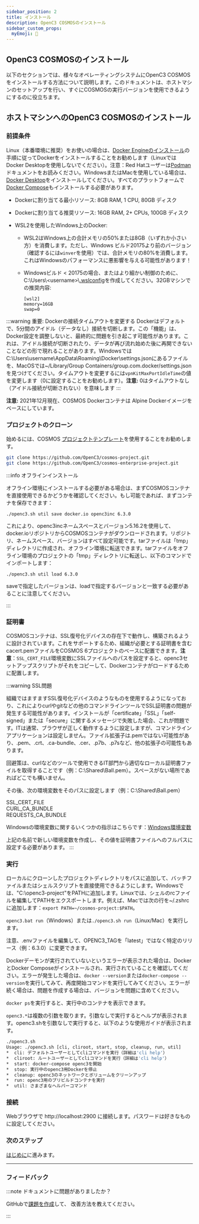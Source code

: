 ```yaml
---
sidebar_position: 2
title: インストール
description: OpenC3 COSMOSのインストール
sidebar_custom_props:
  myEmoji: 💾
---
```


## OpenC3 COSMOSのインストール

以下のセクションでは、様々なオペレーティングシステムにOpenC3 COSMOSをインストールする方法について説明します。このドキュメントは、ホストマシンのセットアップを行い、すぐにCOSMOSの実行バージョンを使用できるようにするのに役立ちます。

## ホストマシンへのOpenC3 COSMOSのインストール

### 前提条件

Linux（本番環境に推奨）をお使いの場合は、[Docker Engineのインストール](https://docs.docker.com/engine/install/)の手順に従ってDockerをインストールすることをお勧めします（LinuxではDocker Desktopを使用しないでください）。注意：Red Hatユーザーは[Podman](podman)ドキュメントをお読みください。WindowsまたはMacを使用している場合は、[Docker Desktop](https://docs.docker.com/get-docker/)をインストールしてください。すべてのプラットフォームで[Docker Compose](https://docs.docker.com/compose/install/)もインストールする必要があります。

- Dockerに割り当てる最小リソース: 8GB RAM, 1 CPU, 80GB ディスク
- Dockerに割り当てる推奨リソース: 16GB RAM, 2+ CPUs, 100GB ディスク
- WSL2を使用したWindows上のDocker:

  - WSL2はWindows上の合計メモリの50%または8GB（いずれか小さい方）を消費します。ただし、Windows ビルド20175より前のバージョン（確認するには`winver`を使用）では、合計メモリの80%を消費します。これはWindowsのパフォーマンスに悪影響を与える可能性があります！
  - Windowsビルド < 20175の場合、またはより細かい制御のために、C:\\Users\\\<username\>\\[.wslconfig](https://docs.microsoft.com/en-us/windows/wsl/wsl-config)を作成してください。32GBマシンでの推奨内容:

        [wsl2]
        memory=16GB
        swap=0

:::warning 重要: Dockerの接続タイムアウトを変更する
Dockerはデフォルトで、5分間のアイドル（データなし）接続を切断します。この「機能」は、Docker設定を調整しないと、最終的に問題を引き起こす可能性があります。これは、アイドル接続が切断されたり、データが再び流れ始めた後に再開できないことなどの形で現れることがあります。WindowsではC:\\Users\\username\\AppData\\Roaming\\Docker\\settings.jsonにあるファイルを、MacOSでは~/Library/Group Containers/group.com.docker/settings.jsonを見つけてください。タイムアウトを変更するには`vpnKitMaxPortIdleTime`の値を変更します（0に設定することをお勧めします）。**注意:** 0はタイムアウトなし（アイドル接続が切断されない）を意味します
:::

**注意:** 2021年12月現在、COSMOS Dockerコンテナは Alpine Dockerイメージをベースにしています。

### プロジェクトのクローン

始めるには、COSMOS [プロジェクトテンプレート](key-concepts#プロジェクト)を使用することをお勧めします。

```bash
git clone https://github.com/OpenC3/cosmos-project.git
git clone https://github.com/OpenC3/cosmos-enterprise-project.git
```

:::info オフラインインストール

  <p style={{"margin-bottom": 20 + 'px'}}>オフライン環境にインストールする必要がある場合は、まずCOSMOSコンテナを直接使用できるかどうかを確認してください。もし可能であれば、まずコンテナを保存できます：</p>

  <p style={{"margin-bottom": 20 + 'px'}}><code>./openc3.sh util save docker.io openc3inc 6.3.0</code></p>

  <p style={{"margin-bottom": 20 + 'px'}}>これにより、openc3incネームスペースとバージョン5.16.2を使用して、docker.ioリポジトリからCOSMOSコンテナがダウンロードされます。リポジトリ、ネームスペース、バージョンはすべて設定可能です。tarファイルは「tmp」ディレクトリに作成され、オフライン環境に転送できます。tarファイルをオフライン環境のプロジェクトの「tmp」ディレクトリに転送し、以下のコマンドでインポートします：</p>

  <p style={{"margin-bottom": 20 + 'px'}}><code>./openc3.sh util load 6.3.0</code></p>

  <p style={{"margin-bottom": 20 + 'px'}}>saveで指定したバージョンは、loadで指定するバージョンと一致する必要があることに注意してください。</p>
:::

### 証明書

COSMOSコンテナは、SSL復号化デバイスの存在下で動作し、構築されるように設計されています。これをサポートするため、組織が必要とする証明書を含むcacert.pemファイルをCOSMOS 6プロジェクトのベースに配置できます。**注意**：`SSL_CERT_FILE`環境変数にSSLファイルへのパスを設定すると、openc3セットアップスクリプトがそれをコピーして、Dockerコンテナがロードするために配置します。

:::warning SSL問題

組織ではますますSSL復号化デバイスのようなものを使用するようになっており、これによりcurlやgitなどの他のコマンドラインツールでSSL証明書の問題が発生する可能性があります。インストールが「certificate」「SSL」「self-signed」または「secure」に関するメッセージで失敗した場合、これが問題です。ITは通常、ブラウザが正しく動作するように設定しますが、コマンドラインアプリケーションは設定しません。ファイル拡張子は.pemではない可能性があり、.pem、.crt、.ca-bundle、.cer、.p7b、.p7sなど、他の拡張子の可能性もあります。

回避策は、curlなどのツールで使用できるIT部門から適切なローカル証明書ファイルを取得することです（例：C:\Shared\Ball.pem）。スペースがない場所であればどこでも構いません。

その後、次の環境変数をそのパスに設定します（例：C:\Shared\Ball.pem）

SSL_CERT_FILE<br/>
CURL_CA_BUNDLE<br/>
REQUESTS_CA_BUNDLE<br/>

Windowsの環境変数に関するいくつかの指示はこちらです：[Windows環境変数](https://www.computerhope.com/issues/ch000549.htm)

上記の名前で新しい環境変数を作成し、その値を証明書ファイルへのフルパスに設定する必要があります。
:::

### 実行

ローカルにクローンしたプロジェクトディレクトリをパスに追加して、バッチファイルまたはシェルスクリプトを直接使用できるようにします。Windowsでは、"C:\openc3-project"をPATHに追加します。Linuxでは、シェルのrcファイルを編集してPATHをエクスポートします。例えば、Macでは次の行を~/.zshrcに追加します：`export PATH=~/cosmos-project:$PATH`。

`openc3.bat run`（Windows）または`./openc3.sh run`（Linux/Mac）を実行します。

注意、.envファイルを編集して、OPENC3_TAGを「latest」ではなく特定のリリース（例：6.3.0）に変更できます。

Dockerデーモンが実行されていないというエラーが表示された場合は、DockerとDocker Composeがインストールされ、実行されていることを確認してください。エラーが発生した場合は、`docker --version`または`docker-compose --version`を実行してみて、再度開始コマンドを実行してみてください。エラーが続く場合は、問題を作成する場合は、バージョンを問題に含めてください。

`docker ps`を実行すると、実行中のコンテナを表示できます。

`openc3.*`は複数の引数を取ります。引数なしで実行するとヘルプが表示されます。openc3.shを引数なしで実行すると、以下のような使用ガイドが表示されます。

```bash
./openc3.sh
Usage: ./openc3.sh [cli, cliroot, start, stop, cleanup, run, util]
*  cli: デフォルトユーザーとしてcliコマンドを実行（詳細は'cli help'）
*  cliroot: ルートユーザーとしてcliコマンドを実行（詳細は'cli help'）
*  start: docker-compose openc3を開始
*  stop: 実行中のopenc3用Dockerを停止
*  cleanup: openc3のネットワークとボリュームをクリーンアップ
*  run: openc3用のプリビルドコンテナを実行
*  util: さまざまなヘルパーコマンド
```

### 接続

Webブラウザで http://localhost:2900 に接続します。パスワードは好きなものに設定してください。

### 次のステップ

[はじめに](gettingstarted)に進みます。

---

### フィードバック

:::note ドキュメントに問題がありましたか？

GitHubで[課題を作成](https://github.com/OpenC3/cosmos/issues/new/choose)して、
改善方法を教えてください。

:::
